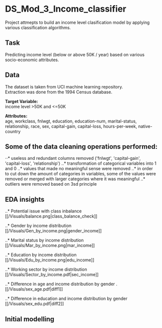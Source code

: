 # DS_Mod_3_Income_classifier
Project attmepts to build an income level clasification model by applying various classification algorithms.  

## Task
Predicting income level (below or above 50K / year) based on various socio-economic attributes.  

## Data
The dataset is taken from UCI machine learning repository.  
Extraction was done from the 1994 Census database.  

**Target Variable:**  
income level >50K and <=50K

**Attributes:**  
age, workclass, fnlwgt, education, education-num, marital-status, relationship, race, sex, capital-gain, capital-loss, hours-per-week, native-country

## Some of the data cleaning operations performed:
⋅⋅* useless and redundant columns removed ('fnlwgt', 'capital-gain', 'capital-loss', 'relationship')
..* transformation of categorical variables into 1 and 0
..* values that made no meaningful sense were removed
..* in order to cut down the amount of categories in variables, some of the values were removed or merged with larger categories where it was meaningful 
..* outliers were removed based on 3sd principle

## EDA insights
..* Potential issue with class inbalance
[[/Visuals/balance.png|class_balance_check]]  

..* Gender by income distribution
[[/Visuals/Gen_by_income.png|gender_income]]  

..* Marital status by income distribution
[[/Visuals/Mar_by_income.png|mar_income]]  

..* Education by income distribution
[[/Visuals/Edu_by_income.png|edu_income]]  

..* Working sector by income distribution
[[/Visuals/Sector_by_income.pdf|sec_income]]  

..* Difference in age and income distribution by gender . 
[[/Visuals/sex_age.pdf|diff1]]  

..* Difference in education and income distribution by gender  
[[/Visuals/sex_edu.pdf|diff2]]  

## Initial modelling  




